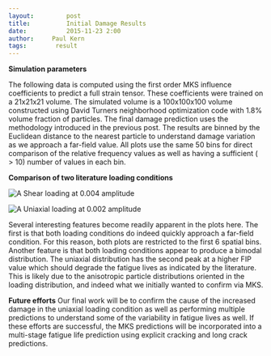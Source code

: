 ```yaml
---
layout:     	post
title:      	Initial Damage Results
date:       	2015-11-23 2:00
author:     Paul Kern
tags:        result 
---
```

<!-- Start Writing Below in Markdown -->

**Simulation parameters**

The following data is computed using the first order MKS influence coefficients to predict a full strain tensor.
These coefficients were trained on a 21x21x21 volume.
The simulated volume is a 100x100x100 volume constructed using David Turners neighborhood optimization code with 1.8% volume fraction of particles.
The final damage prediction uses the methodology introduced in the previous post.
The results are binned by the Euclidean distance to the nearest particle to understand damage variation as we approach a far-field value.
All plots use the same 50 bins for direct comparison of the relative frequency values as well as having a sufficient ( > 10) number of values in each bin.

**Comparison of two literature loading conditions**

![A](/MIC-AL7075-PARTICLES/img/Paul/ShearFIPs.png)
Shear loading at 0.004 amplitude


![A](/MIC-AL7075-PARTICLES/img/Paul/UniFIPs.png)
Uniaxial loading at 0.002 amplitude

Several interesting features become readily apparent in the plots here. The first is that both loading conditions do indeed quickly approach a far-field condition.
For this reason, both plots are restricted to the first 6 spatial bins. Another feature is that both loading conditions appear to produce a bimodal distribution.
The uniaxial distribution has the second peak at a higher FIP value which should degrade the fatigue lives as indicated by the literature. This is likely due to the anisotropic particle distributions oriented in the loading distribution, and indeed what we initially wanted to confirm via MKS.

**Future efforts**
Our final work will be to confirm the cause of the increased damage in the uniaxial loading condition as well as performing multiple predictions to understand some of the variability in fatigue lives as well.
If these efforts are successful, the MKS predictions will be incorporated into a multi-stage fatigue life prediction using explicit cracking and long crack predictions.

